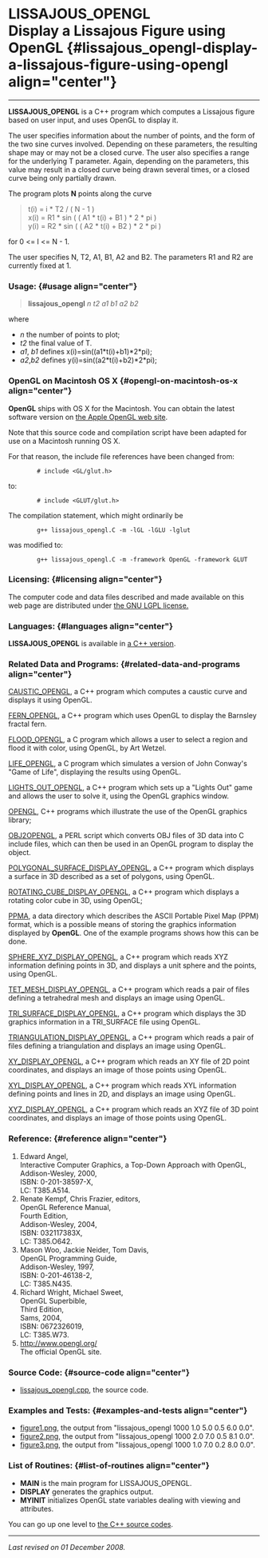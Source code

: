 LISSAJOUS\_OPENGL\
Display a Lissajous Figure using OpenGL {#lissajous_opengl-display-a-lissajous-figure-using-opengl align="center"}
=======================================

------------------------------------------------------------------------

**LISSAJOUS\_OPENGL** is a C++ program which computes a Lissajous figure
based on user input, and uses OpenGL to display it.

The user specifies information about the number of points, and the form
of the two sine curves involved. Depending on these parameters, the
resulting shape may or may not be a closed curve. The user also
specifies a range for the underlying T parameter. Again, depending on
the parameters, this value may result in a closed curve being drawn
several times, or a closed curve being only partially drawn.

The program plots **N** points along the curve

> t(i) = i \* T2 / ( N - 1 )\
> x(i) = R1 \* sin ( ( A1 \* t(i) + B1 ) \* 2 \* pi )\
> y(i) = R2 \* sin ( ( A2 \* t(i) + B2 ) \* 2 \* pi )

for 0 &lt;= I &lt;= N - 1.

The user specifies N, T2, A1, B1, A2 and B2. The parameters R1 and R2
are currently fixed at 1.

### Usage: {#usage align="center"}

> **lissajous\_opengl** *n* *t2* *a1* *b1* *a2* *b2*

where

-   *n* the number of points to plot;
-   *t2* the final value of T.
-   *a1*, *b1* defines x(i)=sin((a1\*t(i)+b1)\*2\*pi);
-   *a2*,*b2* defines y(i)=sin((a2\*t(i)+b2)\*2\*pi);

### OpenGL on Macintosh OS X {#opengl-on-macintosh-os-x align="center"}

**OpenGL** ships with OS X for the Macintosh. You can obtain the latest
software version on [the Apple OpenGL web
site](http://www.apple.com/opengl/).

Note that this source code and compilation script have been adapted for
use on a Macintosh running OS X.

For that reason, the include file references have been changed from:

            # include <GL/glut.h>
          

to:

            # include <GLUT/glut.h>
          

The compilation statement, which might ordinarily be

            g++ lissajous_opengl.C -m -lGL -lGLU -lglut
          

was modified to:

            g++ lissajous_opengl.C -m -framework OpenGL -framework GLUT
          

### Licensing: {#licensing align="center"}

The computer code and data files described and made available on this
web page are distributed under [the GNU LGPL
license.](../../txt/gnu_lgpl.txt)

### Languages: {#languages align="center"}

**LISSAJOUS\_OPENGL** is available in [a C++
version](../../master/lissajous_opengl/lissajous_opengl.md).

### Related Data and Programs: {#related-data-and-programs align="center"}

[CAUSTIC\_OPENGL](../../master/caustic_opengl/caustic_opengl.md), a
C++ program which computes a caustic curve and displays it using OpenGL.

[FERN\_OPENGL](../../master/fern_opengl/fern_opengl.md), a C++
program which uses OpenGL to display the Barnsley fractal fern.

[FLOOD\_OPENGL](../../c_src/flood_opengl/flood_opengl.md), a C program
which allows a user to select a region and flood it with color, using
OpenGL, by Art Wetzel.

[LIFE\_OPENGL](../../c_src/life_opengl/life_opengl.md), a C program
which simulates a version of John Conway's "Game of Life", displaying
the results using OpenGL.

[LIGHTS\_OUT\_OPENGL](../../master/lights_out_opengl/lights_out_opengl.md),
a C++ program which sets up a "Lights Out" game and allows the user to
solve it, using the OpenGL graphics window.

[OPENGL](../../master/opengl/opengl.md), C++ programs which
illustrate the use of the OpenGL graphics library;

[OBJ2OPENGL](../../pl_src/obj2opengl/obj2opengl.md), a PERL script
which converts OBJ files of 3D data into C include files, which can then
be used in an OpenGL program to display the object.

[POLYGONAL\_SURFACE\_DISPLAY\_OPENGL](../../master/polygonal_surface_display_opengl/polygonal_surface_display_opengl.md),
a C++ program which displays a surface in 3D described as a set of
polygons, using OpenGL.

[ROTATING\_CUBE\_DISPLAY\_OPENGL](../../master/rotating_cube_display_opengl/rotating_cube_display_opengl.md),
a C++ program which displays a rotating color cube in 3D, using OpenGL;

[PPMA](../../data/ppma/ppma.md), a data directory which describes the
ASCII Portable Pixel Map (PPM) format, which is a possible means of
storing the graphics information displayed by **OpenGL**. One of the
example programs shows how this can be done.

[SPHERE\_XYZ\_DISPLAY\_OPENGL](../../master/sphere_xyz_display_opengl/sphere_xyz_display_opengl.md),
a C++ program which reads XYZ information defining points in 3D, and
displays a unit sphere and the points, using OpenGL.

[TET\_MESH\_DISPLAY\_OPENGL](../../master/tet_mesh_display_opengl/tet_mesh_display_opengl.md),
a C++ program which reads a pair of files defining a tetrahedral mesh
and displays an image using OpenGL.

[TRI\_SURFACE\_DISPLAY\_OPENGL](../../master/tri_surface_display_opengl/tri_surface_display_opengl.md),
a C++ program which displays the 3D graphics information in a
TRI\_SURFACE file using OpenGL.

[TRIANGULATION\_DISPLAY\_OPENGL](../../master/triangulation_display_opengl/triangulation_display_opengl.md),
a C++ program which reads a pair of files defining a triangulation and
displays an image using OpenGL.

[XY\_DISPLAY\_OPENGL](../../master/xy_display_opengl/xy_display_opengl.md),
a C++ program which reads an XY file of 2D point coordinates, and
displays an image of those points using OpenGL.

[XYL\_DISPLAY\_OPENGL](../../master/xyl_display_opengl/xyl_display_opengl.md),
a C++ program which reads XYL information defining points and lines in
2D, and displays an image using OpenGL.

[XYZ\_DISPLAY\_OPENGL](../../master/xyz_display_opengl/xyz_display_opengl.md),
a C++ program which reads an XYZ file of 3D point coordinates, and
displays an image of those points using OpenGL.

### Reference: {#reference align="center"}

1.  Edward Angel,\
    Interactive Computer Graphics, a Top-Down Approach with OpenGL,\
    Addison-Wesley, 2000,\
    ISBN: 0-201-38597-X,\
    LC: T385.A514.
2.  Renate Kempf, Chris Frazier, editors,\
    OpenGL Reference Manual,\
    Fourth Edition,\
    Addison-Wesley, 2004,\
    ISBN: 032117383X,\
    LC: T385.O642.
3.  Mason Woo, Jackie Neider, Tom Davis,\
    OpenGL Programming Guide,\
    Addison-Wesley, 1997,\
    ISBN: 0-201-46138-2,\
    LC: T385.N435.
4.  Richard Wright, Michael Sweet,\
    OpenGL Superbible,\
    Third Edition,\
    Sams, 2004,\
    ISBN: 0672326019,\
    LC: T385.W73.
5.  <http://www.opengl.org/>\
    The official OpenGL site.

### Source Code: {#source-code align="center"}

-   [lissajous\_opengl.cpp](lissajous_opengl.cpp), the source code.

### Examples and Tests: {#examples-and-tests align="center"}

-   [figure1.png](figure1.png), the output from "lissajous\_opengl 1000
    1.0 5.0 0.5 6.0 0.0".
-   [figure2.png](figure2.png), the output from "lissajous\_opengl 1000
    2.0 7.0 0.5 8.1 0.0".
-   [figure3.png](figure3.png), the output from "lissajous\_opengl 1000
    1.0 7.0 0.2 8.0 0.0".

### List of Routines: {#list-of-routines align="center"}

-   **MAIN** is the main program for LISSAJOUS\_OPENGL.
-   **DISPLAY** generates the graphics output.
-   **MYINIT** initializes OpenGL state variables dealing with viewing
    and attributes.

You can go up one level to [the C++ source codes](../cpp_src.md).

------------------------------------------------------------------------

*Last revised on 01 December 2008.*
